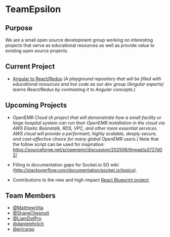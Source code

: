 # TeamEpsilon

## Purpose

We are a small open source development group working on interesting projects that serve as educational resources as well as provide value to existing open source projects.

## Current Project

- [Angular to React/Redux](https://github.com/GoTeamEpsilon/angular-to-react-redux) (_A playground repository that will be filled with educational resources and live code as our dev group (Angular experts) learns React/Redux by contrasting it to Angular concepts._)

## Upcoming Projects

- OpenEMR Cloud (_A project that will demonstrate how a small facility or large hospital system can run their OpenEMR installation in the cloud via AWS Elastic Beanstalk, RDS, VPC, and other more essential services. AWS cloud will provide a performant, highly scalable, deeply secure, and cost-effective choice for many global OpenEMR users._) Note that the follow script can be used for inspiration: https://sourceforge.net/p/openemr/discussion/202506/thread/a3727d02/

- Filling in documentation gaps for Socket.io SO wiki (http://stackoverflow.com/documentation/socket.io/topics).

- Contributions to the new and high-impact [React Blueprint project](https://github.com/GoTeamEpsilon/blueprint).

## Team Members
- [@MatthewVita](https://github.com/matthewvita)
- [@ShaneChesnutt](https://github.com/shanechesnutt)
- [@LiamDotPro](https://github.com/LiamDotPro)
- [@danielehrlich](https://github.com/danielehrlich)
- [@ericarao](https://github.com/ericarao)

